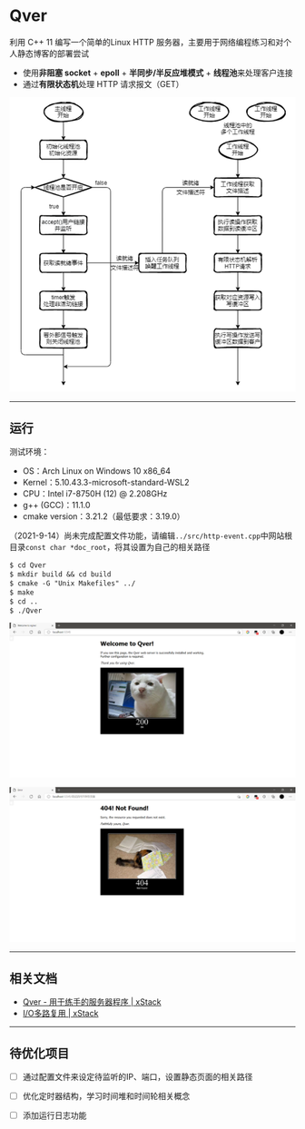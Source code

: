 # Qver

利用 C++ 11 编写一个简单的Linux HTTP 服务器，主要用于网络编程练习和对个人静态博客的部署尝试

- 使用**非阻塞 socket** + **epoll** + **半同步/半反应堆模式** + **线程池**来处理客户连接
- 通过**有限状态机**处理 HTTP 请求报文（GET）

![Qver-FlowChart](./docs/images/Qver-FlowChart.png)

---

## 运行

测试环境：

- OS：Arch Linux on Windows 10 x86_64
- Kernel：5.10.43.3-microsoft-standard-WSL2
- CPU：Intel i7-8750H (12) @ 2.208GHz
- g++ (GCC)：11.1.0
- cmake version：3.21.2（最低要求：3.19.0）

（2021-9-14）尚未完成配置文件功能，请编辑`../src/http-event.cpp`中网站根目录`const char *doc_root`，将其设置为自己的相关路径

```
$ cd Qver
$ mkdir build && cd build
$ cmake -G "Unix Makefiles" ../
$ make
$ cd ..
$ ./Qver
```

![Qver-200](./docs/images/Qver-200.png)

![Qver-404](./docs/images/Qver-404.png)

---

## 相关文档

- [Qver - 用于练手的服务器程序 | xStack](http://www.noicdi.com/posts/2be28fe1.html)
- [I/O多路复用 | xStack](http://www.noicdi.com/posts/7ce262fd.html)

---

## 待优化项目

- [ ] 通过配置文件来设定待监听的IP、端口，设置静态页面的相关路径
- [ ] 优化定时器结构，学习时间堆和时间轮相关概念
- [ ] 添加运行日志功能


